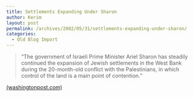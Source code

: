 ```yaml
---
title: Settlements Expanding Under Sharon
author: Kerim
layout: post
permalink: /archives/2002/05/31/settlements-expanding-under-sharon/
categories:
  - Old Blog Import
---
```


>   &#8220;The government of Israeli Prime Minister Ariel Sharon has steadily continued the expansion of Jewish settlements in the West Bank during the 20-month-old conflict with the Palestinians, in which control of the land is a main point of contention.&#8221;


<a href="http://www.washingtonpost.com/wp-dyn/articles/A36458-2002May30.html" onclick="_gaq.push(['_trackEvent', 'outbound-article', 'http://www.washingtonpost.com/wp-dyn/articles/A36458-2002May30.html', '(washingtonpost.com)']);" >(washingtonpost.com)</a>


